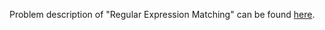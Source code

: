 Problem description of "Regular Expression Matching" can be found [here](https://leetcode.com/problems/remove-duplicates-from-sorted-array/).
